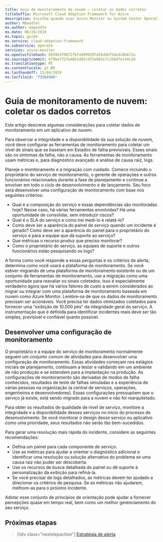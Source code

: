```yaml
---
title: Guia de monitoramento de nuvem – coletar os dados corretos
titleSuffix: Microsoft Cloud Adoption Framework for Azure
description: Escolha quando usar Azure Monitor ou System Center Operations Manager no Microsoft Azure
author: MGoedtel
ms.author: magoedte
ms.date: 06/26/2019
ms.topic: guide
ms.service: cloud-adoption-framework
ms.subservice: operate
services: azure-monitor
ms.openlocfilehash: 05596379872fbfa9099297a55d4b75dedc0b672a
ms.sourcegitcommit: bf9be7f2fe4851d83cdf3e083c7c25bd7e144c20
ms.translationtype: MT
ms.contentlocale: pt-BR
ms.lasthandoff: 11/04/2019
ms.locfileid: "73564940"
---
```

# <a name="cloud-monitoring-guide-collect-the-right-data"></a>Guia de monitoramento de nuvem: coletar os dados corretos

Este artigo descreve algumas considerações para coletar dados de monitoramento em um aplicativo de nuvem.

Para observar a integridade e a disponibilidade da sua solução de nuvem, você deve configurar as ferramentas de monitoramento para coletar um nível de sinais que se baseiam em Estados de falha previsíveis. Esses sinais são os sintomas da falha, não a causa. As ferramentas de monitoramento usam métricas e, para diagnóstico avançado e análise de causa raiz, logs.

Planeje o monitoramento e a migração com cuidado. Comece incluindo o proprietário do serviço de monitoramento, o gerente de operações e outros funcionários relacionados durante a fase de planejamento e continue a envolver em todo o ciclo de desenvolvimento e de lançamento. Seu foco será desenvolver uma configuração de monitoramento com base nos seguintes critérios:

- Qual é a composição do serviço e essas dependências são monitoradas hoje? Nesse caso, há várias ferramentas envolvidas? Há uma oportunidade de consolidar, sem introduzir riscos?
- Qual é o SLA do serviço e como irei medi-lo e relatá-lo?
- Como deve ser a aparência do painel de serviço quando um incidente é gerado? Como deve ser a aparência do painel para o proprietário do serviço e para a equipe que dá suporte ao serviço?
- Que métricas o recurso produz que preciso monitorar?  
- Como o proprietário do serviço, as equipes de suporte e outros funcionários estão pesquisando os logs?

A forma como você responde a essas perguntas e os critérios de alerta, determina como você usará a plataforma de monitoramento. Se você estiver migrando de uma plataforma de monitoramento existente ou de um conjunto de ferramentas de monitoramento, use a migração como uma oportunidade para reavaliar os sinais coletados. Isso é especialmente verdadeiro agora que há vários fatores de custo a serem considerados ao migrar ou integrar com uma plataforma de monitoramento baseada em nuvem como Azure Monitor. Lembre-se de que os dados de monitoramento precisam ser acionáveis. Você precisa ter dados otimizados coletados para fornecer uma "exibição de 10.000 pés" da integridade geral do serviço. A instrumentação que é definida para identificar incidentes reais deve ser tão simples, previsível e confiável quanto possível.

## <a name="develop-a-monitoring-configuration"></a>Desenvolver uma configuração de monitoramento

O proprietário e a equipe do serviço de monitoramento normalmente seguem um conjunto comum de atividades para desenvolver uma configuração de monitoramento. Essas atividades começam nos estágios iniciais de planejamento, continuam a testar e validando em um ambiente de não produção e se estendem para a implantação na produção. As configurações de monitoramento são derivadas de modos de falha conhecidos, resultados de teste de falhas simuladas e a experiência de várias pessoas na organização (a central de serviços, operações, engenheiros e desenvolvedores). Essas configurações pressupõem que o serviço já existe, está sendo migrado para a nuvem e não foi rearquitetado.

Para obter os resultados de qualidade de nível de serviço, monitore a integridade e a disponibilidade desses serviços no início do processo de desenvolvimento. Se você monitorar o design desse serviço ou aplicativo como uma prioridade, seus resultados não serão tão bem-sucedidos.

Para gerar uma resolução mais rápida do incidente, considere as seguintes recomendações:

- Defina um painel para cada componente de serviço.
- Use as métricas para ajudar a orientar o diagnóstico adicional e identificar uma resolução ou solução alternativa do problema se uma causa raiz não puder ser descoberta.
- Use os recursos de busca detalhada do painel ou dê suporte à personalização da exibição para refiná-la.
- Se você precisar de logs detalhados, as métricas devem ter ajudado a direcionar os critérios de pesquisa. Se as métricas não ajudarem, melhore-as para o próximo incidente.

Adotar esse conjunto de princípios de orientação pode ajudar a fornecer percepções quase em tempo real, bem como um melhor gerenciamento do seu serviço.

## <a name="next-steps"></a>Próximas etapas

> [!div class="nextstepaction"]
> [Estratégia de alerta](./alerting.md)
